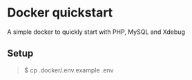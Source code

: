 # Docker quickstart
A simple docker to quickly start with PHP, MySQL and Xdebug
## Setup
>$ cp .docker/.env.example .env
